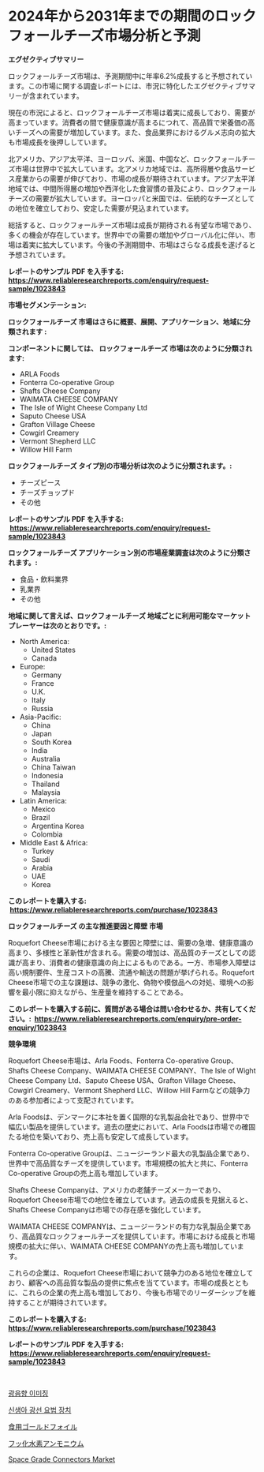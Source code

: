 <p><h1>2024年から2031年までの期間のロックフォールチーズ市場分析と予測</h1></p><p><strong>エグゼクティブサマリー</strong></p>
<p><p>ロックフォールチーズ市場は、予測期間中に年率6.2%成長すると予想されています。この市場に関する調査レポートには、市況に特化したエグゼクティブサマリーが含まれています。</p><p>現在の市況によると、ロックフォールチーズ市場は着実に成長しており、需要が高まっています。消費者の間で健康意識が高まるにつれて、高品質で栄養価の高いチーズへの需要が増加しています。また、食品業界におけるグルメ志向の拡大も市場成長を後押ししています。</p><p>北アメリカ、アジア太平洋、ヨーロッパ、米国、中国など、ロックフォールチーズ市場は世界中で拡大しています。北アメリカ地域では、高所得層や食品サービス産業からの需要が伸びており、市場の成長が期待されています。アジア太平洋地域では、中間所得層の増加や西洋化した食習慣の普及により、ロックフォールチーズの需要が拡大しています。ヨーロッパと米国では、伝統的なチーズとしての地位を確立しており、安定した需要が見込まれています。</p><p>総括すると、ロックフォールチーズ市場は成長が期待される有望な市場であり、多くの機会が存在しています。世界中での需要の増加やグローバル化に伴い、市場は着実に拡大しています。今後の予測期間中、市場はさらなる成長を遂げると予想されています。</p></p>
<p><strong>レポートのサンプル PDF を入手する: <a href="https://www.reliableresearchreports.com/enquiry/request-sample/1023843">https://www.reliableresearchreports.com/enquiry/request-sample/1023843</a></strong></p>
<p><strong>市場セグメンテーション:</strong></p>
<p><strong> ロックフォールチーズ 市場はさらに概要、展開、アプリケーション、地域に分類されます :</strong></p>
<p><strong>コンポーネントに関しては、 ロックフォールチーズ 市場は次のように分類されます: &nbsp;</strong></p>
<p><ul><li>ARLA Foods</li><li>Fonterra Co-operative Group</li><li>Shafts Cheese Company</li><li>WAIMATA CHEESE COMPANY</li><li>The Isle of Wight Cheese Company Ltd</li><li>Saputo Cheese USA</li><li>Grafton Village Cheese</li><li>Cowgirl Creamery</li><li>Vermont Shepherd LLC</li><li>Willow Hill Farm</li></ul></p>
<p><strong> ロックフォールチーズ タイプ別の市場分析は次のように分類されます。:</strong></p>
<p><ul><li>チーズピース</li><li>チーズチョップド</li><li>その他</li></ul></p>
<p><strong>レポートのサンプル PDF を入手する: &nbsp;<a href="https://www.reliableresearchreports.com/enquiry/request-sample/1023843">https://www.reliableresearchreports.com/enquiry/request-sample/1023843</a></strong></p>
<p><strong> ロックフォールチーズ アプリケーション別の市場産業調査は次のように分類されます。:</strong></p>
<p><ul><li>食品・飲料業界</li><li>乳業界</li><li>その他</li></ul></p>
<p><strong>地域に関して言えば、ロックフォールチーズ 地域ごとに利用可能なマーケットプレーヤーは次のとおりです。:</strong></p>
<p><ul>
    <li>
        North America:
        <ul>
            <li>United States</li>
            <li>Canada</li>
        </ul>
    </li>
    <li>
        Europe:
        <ul>
            <li>Germany</li>
            <li>France</li>
            <li>U.K.</li>
            <li>Italy</li>
            <li>Russia</li>
        </ul>
    </li>
    <li>
        Asia-Pacific:
        <ul>
            <li>China</li>
            <li>Japan</li>
            <li>South Korea</li>
            <li>India</li>
            <li>Australia</li>
            <li>China Taiwan</li>
            <li>Indonesia</li>
            <li>Thailand</li>
            <li>Malaysia</li>
        </ul>
    </li>
    <li>
        Latin America:
        <ul>
            <li>Mexico</li>
            <li>Brazil</li>
            <li>Argentina Korea</li>
            <li>Colombia</li>
        </ul>
    </li>
    <li>
        Middle East & Africa:
        <ul>
            <li>Turkey</li>
            <li>Saudi</li>
            <li>Arabia</li>
            <li>UAE</li>
            <li>Korea</li>
        </ul>
    </li>
    </ul></p>
<p><strong>このレポートを購入する: &nbsp;<a href="https://www.reliableresearchreports.com/purchase/1023843">https://www.reliableresearchreports.com/purchase/1023843</a></strong></p>
<p><strong>ロックフォールチーズ の主な推進要因と障壁 市場</strong></p>
<p><p>Roquefort Cheese市場における主な要因と障壁には、需要の急増、健康意識の高まり、多様性と革新性が含まれる。需要の増加は、高品質のチーズとしての認識が高まり、消費者の健康意識の向上によるものである。一方、市場参入障壁は高い規制要件、生産コストの高騰、流通や輸送の問題が挙げられる。Roquefort Cheese市場での主な課題は、競争の激化、偽物や模倣品への対処、環境への影響を最小限に抑えながら、生産量を維持することである。</p></p>
<p><strong>このレポートを購入する前に、質問がある場合は問い合わせるか、共有してください。:&nbsp; <a href="https://www.reliableresearchreports.com/enquiry/pre-order-enquiry/1023843">https://www.reliableresearchreports.com/enquiry/pre-order-enquiry/1023843</a></strong></p>
<p><strong>競争環境</strong></p>
<p><p>Roquefort Cheese市場は、Arla Foods、Fonterra Co-operative Group、Shafts Cheese Company、WAIMATA CHEESE COMPANY、The Isle of Wight Cheese Company Ltd、Saputo Cheese USA、Grafton Village Cheese、Cowgirl Creamery、Vermont Shepherd LLC、Willow Hill Farmなどの競争力のある参加者によって支配されています。</p><p>Arla Foodsは、デンマークに本社を置く国際的な乳製品会社であり、世界中で幅広い製品を提供しています。過去の歴史において、Arla Foodsは市場での確固たる地位を築いており、売上高も安定して成長しています。</p><p>Fonterra Co-operative Groupは、ニュージーランド最大の乳製品企業であり、世界中で高品質なチーズを提供しています。市場規模の拡大と共に、Fonterra Co-operative Groupの売上高も増加しています。</p><p>Shafts Cheese Companyは、アメリカの老舗チーズメーカーであり、Roquefort Cheese市場での地位を確立しています。過去の成長を見据えると、Shafts Cheese Companyは市場での存在感を強化しています。</p><p>WAIMATA CHEESE COMPANYは、ニュージーランドの有力な乳製品企業であり、高品質なロックフォールチーズを提供しています。市場における成長と市場規模の拡大に伴い、WAIMATA CHEESE COMPANYの売上高も増加しています。</p><p>これらの企業は、Roquefort Cheese市場において競争力のある地位を確立しており、顧客への高品質な製品の提供に焦点を当てています。市場の成長とともに、これらの企業の売上高も増加しており、今後も市場でのリーダーシップを維持することが期待されています。</p></p>
<p><strong>このレポートを購入する: &nbsp; <a href="https://www.reliableresearchreports.com/purchase/1023843">https://www.reliableresearchreports.com/purchase/1023843</a></strong></p>
<p><strong>レポートのサンプル PDF を入手する: &nbsp;<a href="https://www.reliableresearchreports.com/enquiry/request-sample/1023843">https://www.reliableresearchreports.com/enquiry/request-sample/1023843</a></strong><strong></strong></p>
<p>&nbsp;</p>
<p><p><a href="https://medium.com/@stanleylyittle554467/%EC%82%AC%EC%A7%84%EC%9D%8C%ED%96%A5%EC%98%81%EC%83%81-%EC%8B%9C%EC%9E%A5-%EC%8B%9C%EC%9E%A5-%EC%A0%90%EC%9C%A0%EC%9C%A8-%EC%8B%9C%EC%9E%A5-%ED%8A%B8%EB%A0%8C%EB%93%9C-%EB%B0%8F-%EB%AF%B8%EB%9E%98-%EC%84%B1%EC%9E%A5-%ED%83%90%EC%83%89-84de8f5695c7">광음향 이미징</a></p><p><a href="https://medium.com/@conradkirrlin76575/%EC%8B%A0%EC%83%9D%EC%95%84-%ED%8F%AC%ED%86%A0%ED%85%8C%EB%9D%BC%ED%94%BC-%EC%9E%A5%EB%B9%84-%EC%8B%9C%EC%9E%A5-%EC%A1%B0%EC%82%AC-%EB%B3%B4%EA%B3%A0%EC%84%9C-%EA%B7%B8-%EC%97%AD%EC%82%AC-%EB%B0%8F-2024%EB%85%84%EB%B6%80%ED%84%B0-2031%EB%85%84%EA%B9%8C%EC%A7%80%EC%9D%98-%EC%98%88%EC%B8%A1-1fefb103d1ea">신생아 광선 요법 장치</a></p><p><a href="https://github.com/zjkmgcs938405/Market-Research-Report-List-1/blob/main/6505424391.md">食用ゴールドフォイル</a></p><p><a href="https://medium.com/@arimuller2009/2024%E5%B9%B4%E3%81%8B%E3%82%892031%E5%B9%B4%E3%81%BE%E3%81%A7%E3%81%AE%E6%9C%9F%E9%96%93%E3%81%AB%E4%BA%88%E6%B8%AC%E3%81%95%E3%82%8C%E3%82%8B%E3%82%A2%E3%83%B3%E3%83%A2%E3%83%8B%E3%82%A6%E3%83%A0%E6%B0%B4%E7%B4%A0%E3%83%95%E3%83%83%E5%8C%96%E7%89%A9%E5%B8%82%E5%A0%B4%E5%88%86%E6%9E%90%E3%81%A8%E3%82%B5%E3%82%A4%E3%82%BA%E4%BA%88%E6%B8%AC-cbcf8cfcf2b9">フッ化水素アンモニウム</a></p><p><a href="https://meowing-lemming-dd3.notion.site/Space-Grade-Connectors-Market-A-Comprehensive-Report-of-its-Market-Share-Growth-Trends-2024-203-26e9379393ec484ea6200c21a1efc16e">Space Grade Connectors Market</a></p></p>